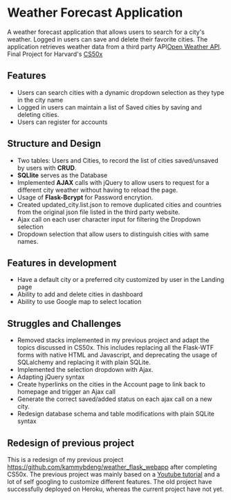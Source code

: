 # Weather Forecast Application
A weather forecast application that allows users to search for a city's weather. Logged in users can save and delete their favorite cities. The application retrieves weather data from a third party API[Open Weather API](https://openweathermap.org/api).
Final Project for Harvard's [CS50x](https://cs50.harvard.edu/x/2021/)

## Features
- Users can search cities with a dynamic dropdown selection as they type in the city name
- Logged in users can maintain a list of Saved cities by saving and deleting cities.
- Users can register for accounts


## Structure and Design
- Two tables: Users and Cities, to record the list of cities saved/unsaved by users with **CRUD**.
- **SQLlite** serves as the Database
- Implemented **AJAX** calls with jQuery to allow users to request for a different city weather without having to reload the page.
- Usage of **Flask-Bcrypt** for Password encrytion.
- Created updated_city.list.json to remove duplicated cities and countries from the original json file listed in the third party website.
- Ajax call on each user character input for filtering the Dropdown selection
- Dropdown selection that allow users to distinguish cities with same names.

## Features in development
- Have a default city or a preferred city customized by user in the Landing page
- Ability to add and delete cities in dashboard
- Ability to use Google map to select location

## Struggles and Challenges
- Removed stacks implemented in my previous project and adapt the topics discussed in CS50x. This includes replacing all the Flask-WTF forms with native HTML and Javascript, and deprecating the usage of SQLalchemy and replacing it with plain SQLite.
- Implemented the selection dropdown with Ajax.
- Adapting jQuery syntax
- Create hyperlinks on the cities in the Account page to link back to homepage and trigger an Ajax call
- Generate the correct saved/added status on each ajax call on a new city.
- Redesign database schema and table modifications with plain SQLite syntax

## Redesign of previous project
This is a redesign of my previous project https://github.com/kammybdeng/weather_flask_webapp
after completing CS50x.
The previous project was mainly based on a [Youtube tutorial](https://www.youtube.com/watch?v=MwZwr5Tvyxo&list=RDCMUCCezIgC97PvUuR4_gbFUs5g&index=5&ab_channel=CoreySchafer) and a lot of self googling to customize different features. The old project have successfully deployed on Heroku, whereas the current project have not yet.
